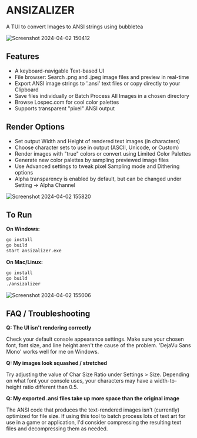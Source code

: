 # ANSIZALIZER
A TUI to convert Images to ANSI strings using bubbletea

![Screenshot 2024-04-02 150412](https://github.com/Zebbeni/ansizalizer/assets/3377325/141c3662-7e70-4e82-ac0c-5db77adbf1c7)

## Features
- A keyboard-navigable Text-based UI
- File browser: Search .png and .jpeg image files and preview in real-time
- Export ANSI image strings to '.ansi' text files or copy directly to your Clipboard
- Save files individually or Batch Process All Images in a chosen directory
- Browse Lospec.com for cool color palettes
- Supports transparent "pixel" ANSI output

## Render Options
- Set output Width and Height of rendered text images (in characters)
- Choose character sets to use in output (ASCII, Unicode, or Custom)
- Render images with "true" colors or convert using Limited Color Palettes
- Generate new color palettes by sampling previewed image files
- Use Advanced settings to tweak pixel Sampling mode and Dithering options
- Alpha transparency is enabled by default, but can be changed under Setting -> Alpha Channel 

![Screenshot 2024-04-02 155820](https://github.com/Zebbeni/ansizalizer/assets/3377325/24095f45-5c73-4654-a5e1-b491cda9dc66)

## To Run

**On Windows:**
```bash
go install
go build
start ansizalizer.exe
```

**On Mac/Linux:**
```bash
go install
go build
./ansizalizer
```

![Screenshot 2024-04-02 155006](https://github.com/Zebbeni/ansizalizer/assets/3377325/d41df628-6c84-44e0-aa34-f7fcb72ed827)

## FAQ / Troubleshooting
**Q: The UI isn't rendering correctly**

Check your default console appearance settings. Make sure your chosen font, font size, and line height aren't the cause of the problem. 'DejaVu Sans Mono' works well for me on Windows.

**Q: My images look squashed / stretched**

Try adjusting the value of Char Size Ratio under Settings > Size. Depending on what font your console uses, your characters may have a width-to-height ratio different than 0.5.

**Q: My exported .ansi files take up more space than the original image**

The ANSI code that produces the text-rendered images isn't (currently) optimized for file size. If using this tool to batch process lots of text art for use in a game or application, I'd consider compressing the resulting text files and decompressing them as needed.

